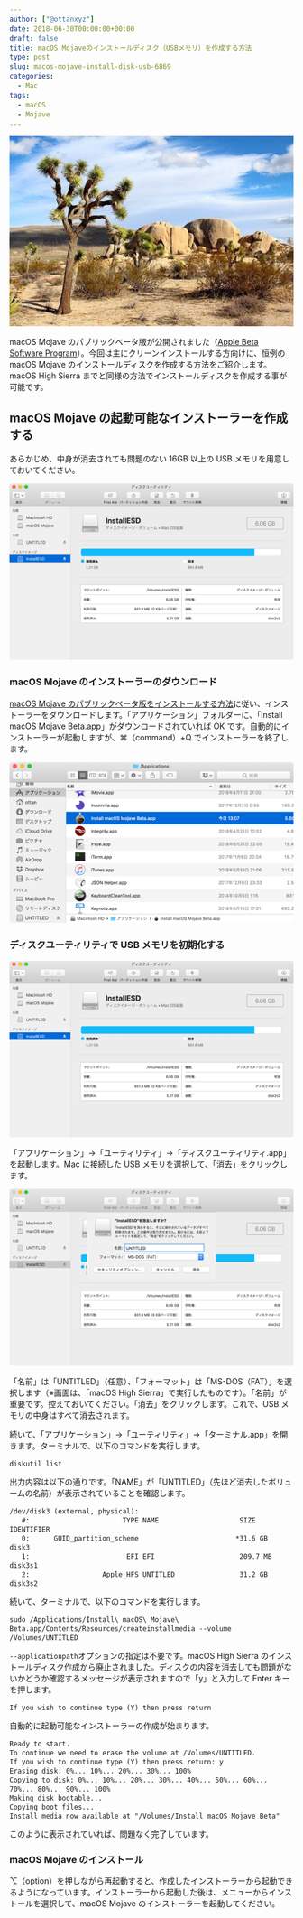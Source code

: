 ```yaml
---
author: ["@ottanxyz"]
date: 2018-06-30T00:00:00+00:00
draft: false
title: macOS Mojaveのインストールディスク（USBメモリ）を作成する方法
type: post
slug: macos-mojave-install-disk-usb-6869
categories:
  - Mac
tags:
  - macOS
  - Mojave
---
```


![](180630-5b370a0971103.jpg)

macOS Mojave のパブリックベータ版が公開されました（[Apple Beta Software Program](https://beta.apple.com/sp/ja/betaprogram/welcome?locale=ja)）。今回は主にクリーンインストールする方向けに、恒例の macOS Mojave のインストールディスクを作成する方法をご紹介します。macOS High Sierra までと同様の方法でインストールディスクを作成する事が可能です。

## macOS Mojave の起動可能なインストーラーを作成する

あらかじめ、中身が消去されても問題のない 16GB 以上の USB メモリを用意しておいてください。

![](180630-5b370ae377dd8.png)

### macOS Mojave のインストーラーのダウンロード

[macOS Mojave のパブリックベータ版をインストールする方法](/posts/2018/06/macos-mojave-public-beta-6868/)に従い、インストーラーをダウンロードします。「アプリケーション」フォルダーに、「Install macOS Mojave Beta.app」がダウンロードされていれば OK です。自動的にインストーラーが起動しますが、⌘（command）+Q でインストーラーを終了します。

![](180630-5b370b1edaa85.png)

### ディスクユーティリティで USB メモリを初期化する

![](180630-5b370b538442e.png)

「アプリケーション」→「ユーティリティ」→「ディスクユーティリティ.app」を起動します。Mac に接続した USB メモリを選択して、「消去」をクリックします。

![](180630-5b370b673b0f7.png)

「名前」は「UNTITLED」（任意）、「フォーマット」は「MS-DOS（FAT）」を選択します（※画面は、「macOS High Sierra」で実行したものです）。「名前」が重要です。控えておいてください。「消去」をクリックします。これで、USB メモリの中身はすべて消去されます。

続いて、「アプリケーション」→「ユーティリティ」→「ターミナル.app」を開きます。ターミナルで、以下のコマンドを実行します。

    diskutil list

出力内容は以下の通りです。「NAME」が「UNTITLED」（先ほど消去したボリュームの名前）が表示されていることを確認します。

    /dev/disk3 (external, physical):
       #:                       TYPE NAME                    SIZE       IDENTIFIER
       0:      GUID_partition_scheme                        *31.6 GB    disk3
       1:                        EFI EFI                     209.7 MB   disk3s1
       2:                  Apple_HFS UNTITLED                31.2 GB    disk3s2

続いて、ターミナルで、以下のコマンドを実行します。

    sudo /Applications/Install\ macOS\ Mojave\ Beta.app/Contents/Resources/createinstallmedia --volume /Volumes/UNTITLED

`--applicationpath`オプションの指定は不要です。macOS High Sierra のインストールディスク作成から廃止されました。ディスクの内容を消去しても問題がないかどうか確認するメッセージが表示されますので「y」と入力して Enter キーを押します。

    If you wish to continue type (Y) then press return

自動的に起動可能なインストーラーの作成が始まります。

    Ready to start.
    To continue we need to erase the volume at /Volumes/UNTITLED.
    If you wish to continue type (Y) then press return: y
    Erasing disk: 0%... 10%... 20%... 30%... 100%
    Copying to disk: 0%... 10%... 20%... 30%... 40%... 50%... 60%... 70%... 80%... 90%... 100%
    Making disk bootable...
    Copying boot files...
    Install media now available at "/Volumes/Install macOS Mojave Beta"

このように表示されていれば、問題なく完了しています。

### macOS Mojave のインストール

⌥（option）を押しながら再起動すると、作成したインストーラーから起動できるようになっています。インストーラーから起動した後は、メニューからインストールを選択して、macOS Mojave のインストーラーを起動してください。
